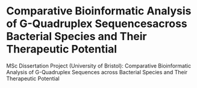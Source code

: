# Comparative Bioinformatic Analysis of G-Quadruplex Sequencesacross Bacterial Species and Their Therapeutic Potential
MSc Dissertation Project (University of Bristol): Comparative Bioinformatic Analysis of G-Quadruplex Sequences across Bacterial Species and Their Therapeutic Potential
